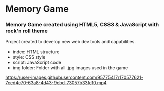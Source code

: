 # Memory Game
### Memory Game created using HTML5, CSS3 & JavaScript with rock'n roll theme

Project created to develop new web dev tools and capabilities.
- index: HTML structure
- style: CSS style
- script: JavaScript code
- img folder: Folder with all .jpg images used in the game

     


https://user-images.githubusercontent.com/95775417/170577621-7ced4c70-63a8-4d43-9cbd-73057b33fc10.mp4

